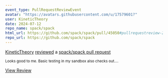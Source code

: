 ```yaml
---
event_type: PullRequestReviewEvent
avatar: "https://avatars.githubusercontent.com/u/17579601?"
user: KineticTheory
date: 2024-07-12
repo_name: spack/spack
html_url: https://github.com/spack/spack/pull/45050#pullrequestreview-2175883464
repo_url: https://github.com/spack/spack
---
```


<a href='https://github.com/KineticTheory' target='_blank'>KineticTheory</a> <a href='https://github.com/spack/spack/pull/45050#pullrequestreview-2175883464' target='_blank'>reviewed</a> a <a href='https://github.com/spack/spack/pull/45050' target='_blank'>spack/spack pull request</a>

<small>Looks good to me.  Basic testing in my sandbox also checks out....</small>

<a href='https://github.com/spack/spack/pull/45050#pullrequestreview-2175883464' target='_blank'>View Review</a>